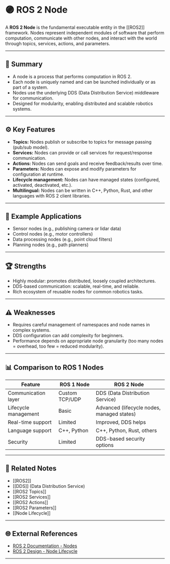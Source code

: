 # 🟣 ROS 2 Node

A **ROS 2 Node** is the fundamental executable entity in the [[ROS2]] framework. Nodes represent independent modules of software that perform computation, communicate with other nodes, and interact with the world through topics, services, actions, and parameters.

---

## 🧠 Summary

- A node is a process that performs computation in ROS 2.
- Each node is uniquely named and can be launched individually or as part of a system.
- Nodes use the underlying DDS (Data Distribution Service) middleware for communication.
- Designed for modularity, enabling distributed and scalable robotics systems.

---

## ⚙️ Key Features

- **Topics:** Nodes publish or subscribe to topics for message passing (pub/sub model).
- **Services:** Nodes can provide or call services for request/response communication.
- **Actions:** Nodes can send goals and receive feedback/results over time.
- **Parameters:** Nodes can expose and modify parameters for configuration at runtime.
- **Lifecycle management:** Nodes can have managed states (configured, activated, deactivated, etc.).
- **Multilingual:** Nodes can be written in C++, Python, Rust, and other languages with ROS 2 client libraries.

---

## 🚀 Example Applications

- Sensor nodes (e.g., publishing camera or lidar data)
- Control nodes (e.g., motor controllers)
- Data processing nodes (e.g., point cloud filters)
- Planning nodes (e.g., path planners)

---

## 🏆 Strengths

- Highly modular: promotes distributed, loosely coupled architectures.
- DDS-based communication: scalable, real-time, and reliable.
- Rich ecosystem of reusable nodes for common robotics tasks.

---

## ⚠️ Weaknesses

- Requires careful management of namespaces and node names in complex systems.
- DDS configuration can add complexity for beginners.
- Performance depends on appropriate node granularity (too many nodes = overhead, too few = reduced modularity).

---

## 📊 Comparison to ROS 1 Nodes

| Feature               | ROS 1 Node | ROS 2 Node |
|-----------------------|------------|------------|
| Communication layer    | Custom TCP/UDP | DDS (Data Distribution Service) |
| Lifecycle management   | Basic | Advanced (lifecycle nodes, managed states) |
| Real-time support      | Limited | Improved, DDS helps |
| Language support       | C++, Python | C++, Python, Rust, others |
| Security               | Limited | DDS-based security options |

---

## 🔗 Related Notes

- [[ROS2]]
- [[DDS]] (Data Distribution Service)
- [[ROS2 Topics]]
- [[ROS2 Services]]
- [[ROS2 Actions]]
- [[ROS2 Parameters]]
- [[Node Lifecycle]]

---

## 🌐 External References

- [ROS 2 Documentation - Nodes](https://docs.ros.org/en/foxy/Concepts/Basic/About-Nodes.html)
- [ROS 2 Design - Node Lifecycle](https://design.ros2.org/articles/node_lifecycle.html)

---
